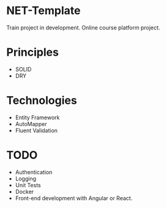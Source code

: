 # NET-Template
Train project in development. Online course platform project.

# Principles
* SOLID
* DRY

# Technologies
* Entity Framework
* AutoMapper
* Fluent Validation

# TODO
* Authentication
* Logging
* Unit Tests
* Docker
* Front-end development with Angular or React.

